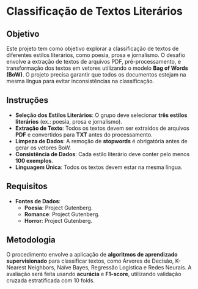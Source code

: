# Classificação de Textos Literários

## Objetivo

Este projeto tem como objetivo explorar a classificação de textos de diferentes estilos literários, como poesia, prosa e jornalismo. O desafio envolve a extração de textos de arquivos PDF, pré-processamento, e transformação dos textos em vetores utilizando o modelo **Bag of Words (BoW)**. O projeto precisa garantir que todos os documentos estejam na mesma língua para evitar inconsistências na classificação.

## Instruções

- **Seleção dos Estilos Literários**: O grupo deve selecionar **três estilos literários** (ex.: poesia, prosa e jornalismo).
- **Extração de Texto**: Todos os textos devem ser extraídos de arquivos **PDF** e convertidos para **TXT** antes do processamento.
- **Limpeza de Dados**: A remoção de **stopwords** é obrigatória antes de gerar os vetores BoW.
- **Consistência de Dados**: Cada estilo literário deve conter pelo menos **100 exemplos**.
- **Linguagem Única**: Todos os textos devem estar na mesma língua.

## Requisitos

- **Fontes de Dados**:
  - **Poesia**: Project Gutenberg.
  - **Romance**: Project Gutenberg.
  - **Horror**: Project Gutenberg.

## Metodologia

O procedimento envolve a aplicação de **algoritmos de aprendizado supervisionado** para classificar textos, como Árvores de Decisão, K-Nearest Neighbors, Naïve Bayes, Regressão Logística e Redes Neurais. A avaliação será feita usando **acurácia** e **F1-score**, utilizando validação cruzada estratificada com 10 folds.
